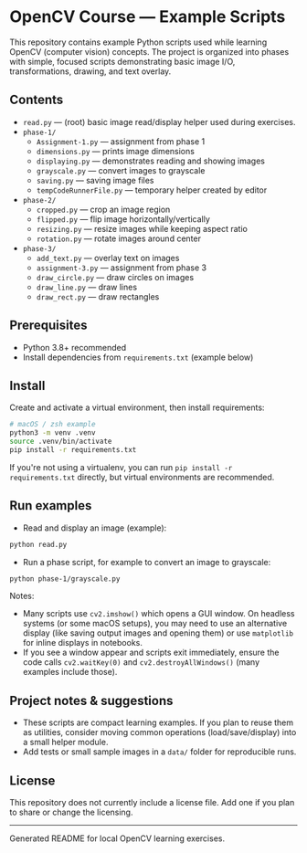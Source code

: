 # OpenCV Course — Example Scripts

This repository contains example Python scripts used while learning OpenCV (computer vision) concepts. The project is organized into phases with simple, focused scripts demonstrating basic image I/O, transformations, drawing, and text overlay.

## Contents

- `read.py` — (root) basic image read/display helper used during exercises.
- `phase-1/`
  - `Assignment-1.py` — assignment from phase 1
  - `dimensions.py` — prints image dimensions
  - `displaying.py` — demonstrates reading and showing images
  - `grayscale.py` — convert images to grayscale
  - `saving.py` — saving image files
  - `tempCodeRunnerFile.py` — temporary helper created by editor
- `phase-2/`
  - `cropped.py` — crop an image region
  - `flipped.py` — flip image horizontally/vertically
  - `resizing.py` — resize images while keeping aspect ratio
  - `rotation.py` — rotate images around center
- `phase-3/`
  - `add_text.py` — overlay text on images
  - `assignment-3.py` — assignment from phase 3
  - `draw_circle.py` — draw circles on images
  - `draw_line.py` — draw lines
  - `draw_rect.py` — draw rectangles

## Prerequisites

- Python 3.8+ recommended
- Install dependencies from `requirements.txt` (example below)

## Install

Create and activate a virtual environment, then install requirements:

```bash
# macOS / zsh example
python3 -m venv .venv
source .venv/bin/activate
pip install -r requirements.txt
```

If you're not using a virtualenv, you can run `pip install -r requirements.txt` directly, but virtual environments are recommended.

## Run examples

- Read and display an image (example):

```bash
python read.py
```

- Run a phase script, for example to convert an image to grayscale:

```bash
python phase-1/grayscale.py
```

Notes:
- Many scripts use `cv2.imshow()` which opens a GUI window. On headless systems (or some macOS setups), you may need to use an alternative display (like saving output images and opening them) or use `matplotlib` for inline displays in notebooks.
- If you see a window appear and scripts exit immediately, ensure the code calls `cv2.waitKey(0)` and `cv2.destroyAllWindows()` (many examples include those).

## Project notes & suggestions

- These scripts are compact learning examples. If you plan to reuse them as utilities, consider moving common operations (load/save/display) into a small helper module.
- Add tests or small sample images in a `data/` folder for reproducible runs.

## License

This repository does not currently include a license file. Add one if you plan to share or change the licensing.

---
Generated README for local OpenCV learning exercises.
